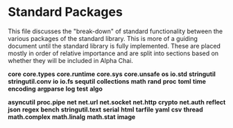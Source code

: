 # Standard Packages
This file discusses the "break-down" of standard functionality between the various packages of the standard library.  This is more of a guiding document until the standard library is fully implemented.  These are placed mostly in order of relative importance and are split into sections based on whether they will be included in Alpha Chai.

**core**
**core.types**
**core.runtime**
**core.sys**
**core.unsafe**
**os**
**io.std**
**stringutil**
**stringutil.conv**
**io**
**io.fs**
**sequtil**
**collections**
**math**
**rand**
**proc**
**toml**
**time**
**encoding**
**argparse**
**log**
**test**
**algo**

**asyncutil**
**proc.pipe**
**net**
**net.url**
**net.socket**
**net.http**
**crypto**
**net.auth**
**reflect**
**json**
**regex**
**bench**
**stringutil.text**
**serial**
**html**
**tarfile**
**yaml**
**csv**
**thread**
**math.complex**
**math.linalg**
**math.stat**
**image**

